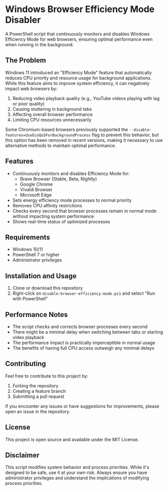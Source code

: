 # Windows Browser Efficiency Mode Disabler

A PowerShell script that continuously monitors and disables Windows Efficiency Mode for web browsers, ensuring optimal performance even when running in the background.


## The Problem

Windows 11 introduced an "Efficiency Mode" feature that automatically reduces CPU priority and resource usage for background applications. While this feature aims to improve system efficiency, it can negatively impact web browsers by:

1. Reducing video playback quality (e.g., YouTube videos playing with lag or poor quality)
2. Causing stuttering in background tabs
3. Affecting overall browser performance
4. Limiting CPU resources unnecessarily

Some Chromium-based browsers previously supported the `--disable-features=UseEcoQoSForBackgroundProcess` flag to prevent this behavior, but this option has been removed in recent versions, making it necessary to use alternative methods to maintain optimal performance.

## Features

- Continuously monitors and disables Efficiency Mode for:
    - Brave Browser (Stable, Beta, Nightly)  
    - Google Chrome
    - Vivaldi Browser
    - Microsoft Edge
- Sets energy efficiency mode processes to normal priority
- Removes CPU affinity restrictions
- Checks every second that browser processes remain in normal mode without impacting system performance
- Shows real-time status of optimized processes

## Requirements

- Windows 10/11
- PowerShell 7 or higher
- Administrator privileges

## Installation and Usage

1. Clone or download this repository
2. Right-click on `disable-browser-efficiency-mode.ps1` and select "Run with PowerShell"


## Performance Notes

- The script checks and corrects browser processes every second
- There might be a minimal delay when switching between tabs or starting video playback
- The performance impact is practically imperceptible in normal usage
- The benefits of having full CPU access outweigh any minimal delays

## Contributing

Feel free to contribute to this project by:
1. Forking the repository
2. Creating a feature branch
3. Submitting a pull request

If you encounter any issues or have suggestions for improvements, please open an issue in the repository.

## License

This project is open source and available under the MIT License.

## Disclaimer

This script modifies system behavior and process priorities. While it's designed to be safe, use it at your own risk. Always ensure you have administrator privileges and understand the implications of modifying process priorities. 